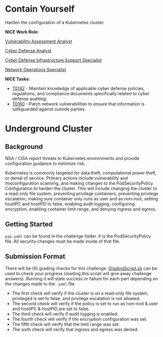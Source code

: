 # Contain Yourself
Harden the configuration of a Kubernetes cluster.

**NICE Work Role:**

[Vulnerability Assessment Analyst](https://niccs.cisa.gov/workforce-development/nice-framework)

[Cyber Defense Analyst](https://niccs.cisa.gov/workforce-development/nice-framework)

[Cyber Defense Infrastructure Support Specialist](https://niccs.cisa.gov/workforce-development/nice-framework)

[Network Operations Specialist](https://niccs.cisa.gov/workforce-development/nice-framework)

**NICE Tasks:**

- [T0142](https://niccs.cisa.gov/workforce-development/nice-framework) - Maintain knowledge of applicable cyber defense policies, regulations, and compliance documents specifically related to cyber defense auditing.
- [T0160](https://niccs.cisa.gov/workforce-development/nice-framework) - Patch network vulnerabilities to ensure that information is safeguarded against outside parties.

# Underground Cluster

## Background

NSA / CISA report threats to Kubernetes environments and provide configuration guidance to minimize risk.

Kubernetes is commonly targeted for data theft, computational power theft, or denial of service. Primary actions include vulnerability and misconfiguration scanning, and making changes to the PodSecurityPolicy Configuration to harden the cluster. This will include changing the cluster to a read-only file system, preventing privilege containers, preventing privilege escalation, making sure container only runs as user and as non-root, setting hostIPC and hostIPD to false, enabling audit logging, configuring encryption, enabling container limit range, and denying ingress and egress.


## Getting Started

`psp.yaml` can be found in the challenge folder. It is the PodSecurityPolicy file. All security changes must be made inside of that file.

## Submission Format

There will be (6) grading checks for this challenge. [GradingScript.sh](GradingScript.sh) can be used to check your progress (reading this script will give away challenge answers). Running it will state success or failure for each part depending on the changes made to the `.yaml` file.
- The first check will verify if the cluster is on a read-only file system, privileged is set to false, and privilege escalation is not allowed.   
- The second check will verify if the policy is set to run as non-root & user and hostIPC & hostPID are set to false.  
- The third check will verify if audit logging is enabled. 
- The fourth check will verify if the encryption configuration was set. 
- The fifth check will verify that the limit range was set. 
- The sixth check will verify that ingress and egress was denied. 
